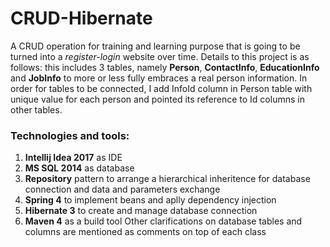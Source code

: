 # CRUD-Hibernate
A CRUD operation for training and learning purpose that is going to be turned into a *register-login* website over time.
Details to this project is as follows:
  this includes 3 tables, namely **Person**, **ContactInfo**, **EducationInfo** and **JobInfo** to more or less fully embraces a real person information.
  In order for tables to be connected, I add InfoId column in Person table with unique value for each person and pointed its reference to Id columns in other tables.
 ### Technologies and tools:
 1. **Intellij Idea 2017** as IDE
 2. **MS SQL 2014** as database
 3. **Repository** pattern to arrange a hierarchical inheritence for database connection and data and parameters exchange
 4. **Spring 4** to implement beans and aplly dependency injection
 5. **Hibernate 3** to create and manage database connection
 6. **Maven 4** as a build tool
 Other clarifications on database tables and columns are mentioned as comments on top of each class 
